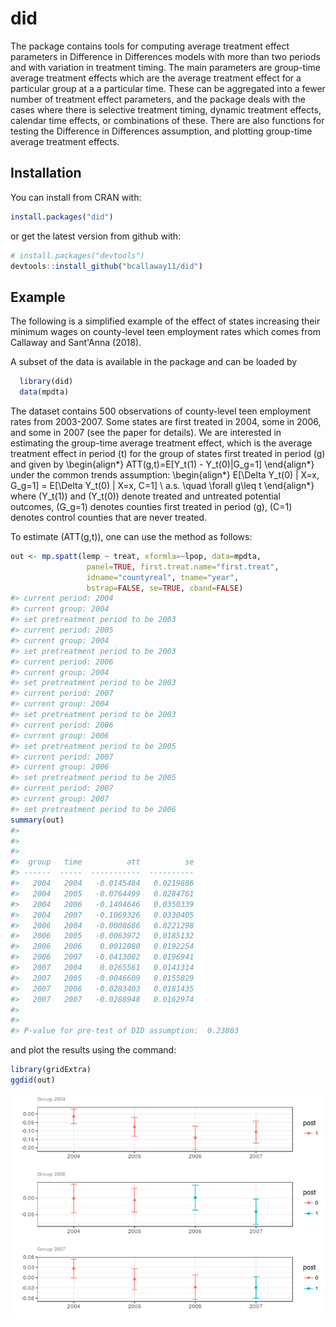 
<!-- README.md is generated from README.Rmd. Please edit that file -->
did
===

The package contains tools for computing average treatment effect parameters in Difference in Differences models with more than two periods and with variation in treatment timing. The main parameters are group-time average treatment effects which are the average treatment effect for a particular group at a a particular time. These can be aggregated into a fewer number of treatment effect parameters, and the package deals with the cases where there is selective treatment timing, dynamic treatment effects, calendar time effects, or combinations of these. There are also functions for testing the Difference in Differences assumption, and plotting group-time average treatment effects.

Installation
------------

You can install from CRAN with:

``` r
install.packages("did")
```

or get the latest version from github with:

``` r
# install.packages("devtools")
devtools::install_github("bcallaway11/did")
```

Example
-------

The following is a simplified example of the effect of states increasing their minimum wages on county-level teen employment rates which comes from Callaway and Sant'Anna (2018).

A subset of the data is available in the package and can be loaded by

``` r
  library(did)
  data(mpdta)
```

The dataset contains 500 observations of county-level teen employment rates from 2003-2007. Some states are first treated in 2004, some in 2006, and some in 2007 (see the paper for details). We are interested in estimating the group-time average treatment effect, which is the average treatment effect in period \(t\) for the group of states first treated in period \(g\) and given by
\begin{align*}
ATT(g,t)=E[Y_t(1) - Y_t(0)|G_g=1]
\end{align*}
under the common trends assumption:
\begin{align*}
  E[\Delta Y_t(0) | X=x, G_g=1] = E[\Delta Y_t(0) | X=x, C=1] \ a.s. \quad \forall g\leq t
\end{align*}
where \(Y_t(1)\) and \(Y_t(0)\) denote treated and untreated potential outcomes, \(G_g=1\) denotes counties first treated in period \(g\), \(C=1\) denotes control counties that are never treated.

To estimate \(ATT(g,t)\), one can use the method as follows:

``` r
out <- mp.spatt(lemp ~ treat, xformla=~lpop, data=mpdta,
                 panel=TRUE, first.treat.name="first.treat",
                 idname="countyreal", tname="year",
                 bstrap=FALSE, se=TRUE, cband=FALSE)
#> current period: 2004 
#> current group: 2004 
#> set pretreatment period to be 2003 
#> current period: 2005 
#> current group: 2004 
#> set pretreatment period to be 2003 
#> current period: 2006 
#> current group: 2004 
#> set pretreatment period to be 2003 
#> current period: 2007 
#> current group: 2004 
#> set pretreatment period to be 2003 
#> current period: 2006 
#> current group: 2006 
#> set pretreatment period to be 2005 
#> current period: 2007 
#> current group: 2006 
#> set pretreatment period to be 2005 
#> current period: 2007 
#> current group: 2007 
#> set pretreatment period to be 2006
summary(out)
#> 
#> 
#> 
#>  group   time          att          se
#> ------  -----  -----------  ----------
#>   2004   2004   -0.0145484   0.0219886
#>   2004   2005   -0.0764499   0.0284761
#>   2004   2006   -0.1404646   0.0350339
#>   2004   2007   -0.1069326   0.0330405
#>   2006   2004   -0.0008686   0.0221298
#>   2006   2005   -0.0063972   0.0185132
#>   2006   2006    0.0012080   0.0192254
#>   2006   2007   -0.0413082   0.0196941
#>   2007   2004    0.0265561   0.0141314
#>   2007   2005   -0.0046609   0.0155829
#>   2007   2006   -0.0283403   0.0181435
#>   2007   2007   -0.0288948   0.0162974
#> 
#> 
#> P-value for pre-test of DID assumption:  0.23803
```

and plot the results using the command:

``` r
library(gridExtra)
ggdid(out)
```

![](README-unnamed-chunk-5-1.png)
